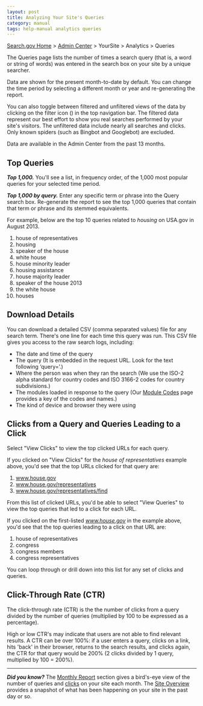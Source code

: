 ```yaml
---
layout: post
title: Analyzing Your Site's Queries
category: manual
tags: help-manual analytics queries
---
```


[Search.gov Home](/index.html) > [Admin Center](https://search.usa.gov/sites/) > YourSite > Analytics > Queries

The Queries page lists the number of times a search query (that is, a word or string of words) was entered in the search box on your site by a unique searcher.

Data are shown for the present month-to-date by default. You can change the time period by selecting a different month or year and re-generating the report.

You can also toggle between filtered and unfiltered views of the data by clicking on the filter icon (<i class="icon-filter"></i>) in the top navigation bar. The filtered data represent our best effort to show you real searches performed by your site's visitors. The unfiltered data include nearly all searches and clicks. Only known spiders (such as Bingbot and Googlebot) are excluded.

Data are available in the Admin Center from the past 13 months.

## Top Queries

***Top 1,000.*** You'll see a list, in frequency order, of the 1,000 most popular queries for your selected time period. 

***Top 1,000 by query.*** Enter any specific term or phrase into the Query search box. Re-generate the report to see the top 1,000 queries that contain that term or phrase and its stemmed equivalents. 

For example, below are the top 10 queries related to *housing* on USA.gov in August 2013.

1. house of representatives
2. housing
3. speaker of the house
4. white house
5. house minority leader
6. housing assistance
7. house majority leader
8. speaker of the house 2013
9. the white house
10. houses

## Download Details

You can download a detailed CSV (comma separated values) file for any search term. There's one line for each time this query was run. This CSV file gives you access to the raw search logs, including:

* The date and time of the query
* The query (It is embedded in the request URL. Look for the text following ‘query=’.) 
* Where the person was when they ran the search (We use the ISO-2 alpha standard for country codes and ISO 3166-2 codes for country subdivisions.)
* The modules loaded in response to the query (Our [Module Codes](/manual/module-codes.html) page provides a key of the codes and names.)
* The kind of device and browser they were using
 
## Clicks from a Query and Queries Leading to a Click

Select "View Clicks" to view the top clicked URLs for each query.

If you clicked on "View Clicks" for the *house of representatives* example above, you'd see that the top URLs clicked for that query are:

1. www.house.gov
2. www.house.gov/representatives
3. www.house.gov/representatives/find

From this list of clicked URLs, you'd be able to select "View Queries" to view the top queries that led to a click for each URL.

If you clicked on the first-listed *www.house.gov* in the example above, you'd see that the top queries leading to a click on that URL are:

1. house of representatives
2. congress
3. congress members
4. congress representatives

You can loop through or drill down into this list for any set of clicks and queries.

## Click-Through Rate (CTR)

The click-through rate (CTR) is the the number of clicks from a query divided by the number of queries (multiplied by 100 to be expressed as a percentage).

High or low CTR's may indicate that users are not able to find relevant results. A CTR can be over 100%: if a user enters a query, clicks on a link, hits 'back' in their browser, returns to the search results, and clicks again, the CTR for that query would be 200% (2 clicks divided by 1 query, multiplied by 100 = 200%).

---

***Did you know?*** The [Monthly Report](/manual/monthly-reports.html) section gives a bird's-eye view of the number of queries and [clicks](/manual/clicks.html) on your site each month. The [Site Overview](/manual/site-overview.html) provides a snapshot of what has been happening on your site in the past day or so.
